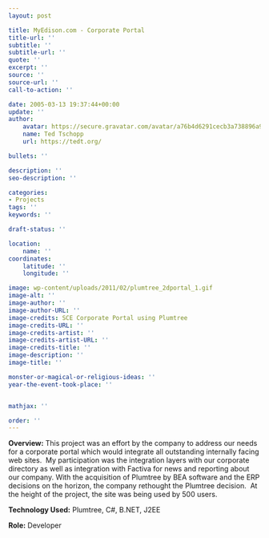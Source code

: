 ```yaml
---
layout: post

title: MyEdison.com - Corporate Portal
title-url: ''
subtitle: ''
subtitle-url: ''
quote: ''
excerpt: ''
source: ''
source-url: ''
call-to-action: ''

date: 2005-03-13 19:37:44+00:00
update: ''
author:
    avatar: https://secure.gravatar.com/avatar/a76b4d6291cecb3a738896a971bfb903?s=512&d=mp&r=g
    name: Ted Tschopp
    url: https://tedt.org/

bullets: ''

description: ''
seo-description: ''

categories:
- Projects
tags: ''
keywords: ''

draft-status: ''

location:
    name: ''
coordinates:
    latitude: ''
    longitude: ''

image: wp-content/uploads/2011/02/plumtree_2dportal_1.gif
image-alt: ''
image-author: ''
image-author-URL: ''
image-credits: SCE Corporate Portal using Plumtree
image-credits-URL: ''
image-credits-artist: ''
image-credits-artist-URL: ''
image-credits-title: ''
image-description: ''
image-title: ''

monster-or-magical-or-religious-ideas: ''
year-the-event-took-place: ''


mathjax: ''

order: ''
---
```

**Overview:** This project was an effort by the company to address our needs for a corporate portal which would integrate all outstanding internally facing web sites.  My participation was the integration layers with our corporate directory as well as integration with Factiva for news and reporting about our company. With the acquisition of Plumtree by BEA software and the ERP decisions on the horizon, the company rethought the Plumtree decision.  At the height of the project, the site was being used by 500 users.
  
**Technology Used:** Plumtree, C#, B.NET, J2EE
  
**Role:** Developer